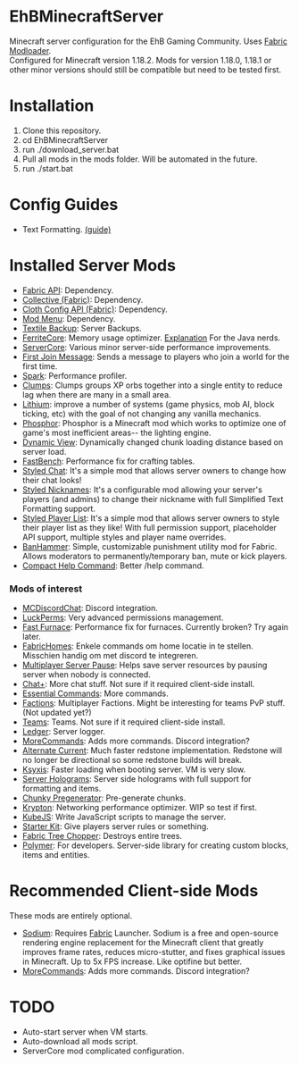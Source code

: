 # EhBMinecraftServer
Minecraft server configuration for the EhB Gaming Community. Uses [Fabric Modloader](https://fabricmc.net/).<br>
Configured for Minecraft version 1.18.2. Mods for version 1.18.0, 1.18.1 or other minor versions should still be compatible but need to be tested first.<br>

# Installation

1. Clone this repository.
2. cd EhBMinecraftServer
3. run ./download_server.bat
4. Pull all mods in the mods folder. Will be automated in the future.
5. run ./start.bat

# Config Guides
- Text Formatting. [(guide)](https://placeholders.pb4.eu/user/default-placeholders/)

# Installed Server Mods
- [Fabric API](https://www.curseforge.com/minecraft/mc-mods/fabric-api): Dependency.
- [Collective (Fabric)](https://www.curseforge.com/minecraft/mc-mods/collective-fabric): Dependency.
- [Cloth Config API (Fabric)](https://www.curseforge.com/minecraft/mc-mods/cloth-config): Dependency.
- [Mod Menu](https://www.curseforge.com/minecraft/mc-mods/modmenu/): Dependency.
- [Textile Backup](https://www.curseforge.com/minecraft/mc-mods/textile-backup): Server Backups.
- [FerriteCore](https://modrinth.com/mod/ferrite-core): Memory usage optimizer. [Explanation]((https://github.com/malte0811/FerriteCore/blob/main/summary.md)) For the Java nerds.
- [ServerCore](https://www.curseforge.com/minecraft/mc-mods/servercore): Various minor server-side performance improvements.  
- [First Join Message](https://www.curseforge.com/minecraft/mc-mods/first-join-message-fabric): Sends a message to players who join a world for the first time.
- [Spark](https://www.curseforge.com/minecraft/mc-mods/spark): Performance profiler.
- [Clumps](https://www.curseforge.com/minecraft/mc-mods/clumps): Clumps groups XP orbs together into a single entity to reduce lag when there are many in a small area.
- [Lithium](https://modrinth.com/mod/lithium): improve a number of systems (game physics, mob AI, block ticking, etc) with the goal of not changing any vanilla mechanics.
- [Phosphor](https://www.curseforge.com/minecraft/mc-mods/phosphor): Phosphor is a Minecraft mod which works to optimize one of game's most inefficient areas-- the lighting engine.
- [Dynamic View](https://www.curseforge.com/minecraft/mc-mods/dynamic-view): Dynamically changed chunk loading distance based on server load.
- [FastBench](https://www.curseforge.com/minecraft/mc-mods/fastbench-for-fabric): Performance fix for crafting tables.
- [Styled Chat](https://www.curseforge.com/minecraft/mc-mods/styled-chat): It's a simple mod that allows server owners to change how their chat looks!
- [Styled Nicknames](https://www.curseforge.com/minecraft/mc-mods/styled-nicknames): It's a configurable mod allowing your server's players (and admins) to change their nickname with full Simplified Text Formatting support.
- [Styled Player List](https://www.curseforge.com/minecraft/mc-mods/styled-player-list): It's a simple mod that allows server owners to style their player list as they like! With full permission support, placeholder API support, multiple styles and player name overrides.
- [BanHammer](https://www.curseforge.com/minecraft/mc-mods/patboxs-banhammer): Simple, customizable punishment utility mod for Fabric. Allows moderators to permanently/temporary ban, mute or kick players.
- [Compact Help Command](https://www.curseforge.com/minecraft/mc-mods/compact-help-command-fabric): Better /help command.

### Mods of interest
- [MCDiscordChat](https://modrinth.com/mod/mcdiscordchat): Discord integration.
- [LuckPerms](https://luckperms.net/): Very advanced permissions management.
- [Fast Furnace](https://www.curseforge.com/minecraft/mc-mods/fast-furnace-for-fabric): Performance fix for furnaces. Currently broken? Try again later.
- [FabricHomes](https://www.curseforge.com/minecraft/mc-mods/fabrichomes): Enkele commands om home locatie in te stellen. Misschien handig om met discord te integreren.
- [Multiplayer Server Pause](https://www.curseforge.com/minecraft/mc-mods/multiplayer-server-pause-fabric): Helps save server resources by pausing server when nobody is connected.
- [Chat+](https://www.curseforge.com/minecraft/mc-mods/chat): More chat stuff. Not sure if it required client-side install.
- [Essential Commands](https://www.curseforge.com/minecraft/mc-mods/essential-commands): More commands.
- [Factions](https://www.curseforge.com/minecraft/mc-mods/factions-fabric): Multiplayer Factions. Might be interesting for teams PvP stuff. (Not updated yet?)
- [Teams](https://www.curseforge.com/minecraft/mc-mods/teams): Teams. Not sure if it required client-side install.
- [Ledger](https://www.curseforge.com/minecraft/mc-mods/ledger): Server logger.
- [MoreCommands](https://www.curseforge.com/minecraft/mc-mods/morecommands): Adds more commands. Discord integration?
- [Alternate Current](https://www.curseforge.com/minecraft/mc-mods/alternate-current): Much faster redstone implementation. Redstone will no longer be directional so some redstone builds will break.
- [Ksyxis](https://www.curseforge.com/minecraft/mc-mods/ksyxis): Faster loading when booting server. VM is very slow.
- [Server Holograms](https://www.curseforge.com/minecraft/mc-mods/server-holograms): Server side holograms with full support for formatting and items.
- [Chunky Pregenerator](https://www.curseforge.com/minecraft/mc-mods/chunky-pregenerator): Pre-generate chunks.
- [Krypton](https://www.curseforge.com/minecraft/mc-mods/krypton): Networking performance optimizer. WIP so test if first.
- [KubeJS](https://www.curseforge.com/minecraft/mc-mods/kubejs-fabric): Write JavaScript scripts to manage the server.
- [Starter Kit](https://www.curseforge.com/minecraft/mc-mods/starter-kit-fabric): Give players server rules or something.
- [Fabric Tree Chopper](https://www.curseforge.com/minecraft/mc-mods/fabric-tree-chopper): Destroys entire trees.
- [Polymer](https://www.curseforge.com/minecraft/mc-mods/polymer): For developers. Server-side library for creating custom blocks, items and entities.

# Recommended Client-side Mods
These mods are entirely optional.
- [Sodium](https://modrinth.com/mod/sodium): Requires [Fabric](https://fabricmc.net/) Launcher. Sodium is a free and open-source rendering engine replacement for the Minecraft client that greatly improves frame rates, reduces micro-stutter, and fixes graphical issues in Minecraft. Up to 5x FPS increase. Like optifine but better.
- [MoreCommands](https://www.curseforge.com/minecraft/mc-mods/morecommands): Adds more commands. Discord integration?

# TODO
- Auto-start server when VM starts.
- Auto-download all mods script.
- ServerCore mod complicated configuration.
